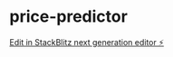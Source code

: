 # price-predictor

[Edit in StackBlitz next generation editor ⚡️](https://stackblitz.com/~/github.com/MukamaJ-2/price-predictor)